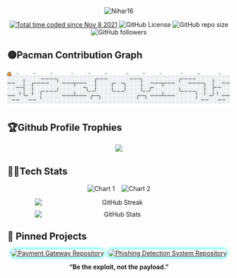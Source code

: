 <p align = "center">
  <img src="https://socialify.git.ci/Nihar16/Nihar16/image?custom_description=This+is+my+portfolio.+Welcome+to+the+Backdoor.%0A%3E+_Code%2C+commit%2C+repeat%2C++automate%2C+build%2C+and+break+things+%E2%80%94+sometimes+in+that+order.&description=1&font=Source+Code+Pro&name=1&owner=1&pattern=Circuit+Board&theme=Auto" alt="Nihar16" width="640" height="320" />
</p>

<p align=center>
  <a href="https://wakatime.com/@5e2942a4-4e03-481e-bca8-c68202b906a9"><img src="https://wakatime.com/badge/user/5e2942a4-4e03-481e-bca8-c68202b906a9.svg" alt="Total time coded since Nov 8 2021" /></a>
  <img alt="GitHub License" src="https://img.shields.io/github/license/Nihar16/Nihar16">
  <img alt="GitHub repo size" src="https://img.shields.io/github/repo-size/Nihar16/Nihar16">
  <img alt="GitHub followers" src="https://img.shields.io/github/followers/Nihar16?label=Followers&logo=github&style=flat" />
</p>

## 🟡Pacman Contribution Graph

<p align="center">
  <picture>
    <source media="(prefers-color-scheme: dark)" srcset="https://raw.githubusercontent.com/Nihar16/Nihar16/output/pacman-contribution-graph-dark.svg">
    <source media="(prefers-color-scheme: light)" srcset="https://raw.githubusercontent.com/Nihar16/Nihar16/output/pacman-contribution-graph.svg">
    <img alt="pacman contribution graph" src="https://raw.githubusercontent.com/Nihar16/Nihar16/output/pacman-contribution-graph.svg">
  </picture>
</p>

## 🏆Github Profile Trophies
<p align = "center">
  <img src="https://github-profile-trophy.vercel.app/?username=Nihar16&no-bg=true&margin-w=10&margin-h=10" />
</p>

## 🧑‍💻Tech Stats

<p align="center">
   <img src="https://wakatime.com/share/@Nihar/27a9a79a-9b08-488b-8669-a7c69a37e133.svg" alt="Chart 1" width="415" />
  &nbsp;&nbsp;
  <img src="https://wakatime.com/share/@Nihar/9133d055-34a2-434e-8165-48b09d88df21.svg" alt="Chart 2" width="415" />
</p>

<div align="center" style="display: flex; flex-wrap: wrap; justify-content: center; gap: 10px;">

  <!-- GitHub Streak (Not Clickable) -->
  <img class="glow-card" src="https://git-hub-streak-stats.vercel.app?user=Nihar16&theme=transparent&hide_border=true&date_format=j%20M%5B%20Y%5D" alt="GitHub Streak" width="380" />

  <!-- GitHub General Stats -->
  <img class="glow-card" src="https://github-readme-stats.vercel.app/api?username=Nihar16&show_icons=true&theme=transparent&count_private=true&hide_border=true" alt="GitHub Stats" width="380" />

</div>


## 📂 Pinned Projects

<div align="center" style="display: flex; flex-wrap: wrap; justify-content: center; gap: 10px;">

  <!-- Payment Gateway Repo -->
  <a href="https://github.com/Nihar16/Payment-Gateway" target="_blank" rel="noopener noreferrer">
    <img class="glow-card" src="https://github-readme-stats.vercel.app/api/pin/?username=Nihar16&repo=Payment-Gateway&theme=transparent&hide_border=true" style="box-shadow: 0 0 10px #00ffe0; border-radius: 8px;" alt="Payment Gateway Repository" width="380" />
  </a>

  <!-- Phishing Detection System Repo -->
  <a href="https://github.com/Nihar16/Phishing-Detection-System" target="_blank" rel="noopener noreferrer">
    <img class="glow-card" src="https://github-readme-stats.vercel.app/api/pin/?username=Nihar16&repo=Phishing-Detection-System&theme=transparent&hide_border=true" style="box-shadow: 0 0 10px #00ffe0; border-radius: 8px;" alt="Phishing Detection System Repository" width="380" />
  </a>

</div>

<p align="center">
  <b>“Be the exploit, not the payload.”</b>
</p>
